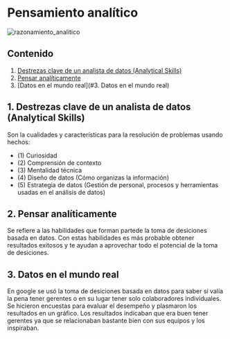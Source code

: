 # Pensamiento analítico

![razonamiento_analitico](https://user-images.githubusercontent.com/92232878/178027313-6f6e3da8-695a-4730-8e18-a3683257e09e.jpg)

## Contenido
1. [Destrezas clave de un analista de datos (Analytical Skills)](#1.-Destrezas-clave-de-un-analista-de-datos-(Analytical-Skills))
2. [Pensar analíticamente](#2.-Pensar-analíticamente)
3. [Datos en el mundo real](#3. Datos en el mundo real)

## 1. Destrezas clave de un analista de datos (Analytical Skills)

Son la cualidades y características para la resolución de problemas usando hechos:

* (1) Curiosidad
* (2) Comprensión de contexto
* (3) Mentalidad técnica
* (4) Diseño de datos (Cómo organizas la información)
* (5) Estrategia de datos (Gestión de personal, procesos y herramientas usadas en el análisis de datos)

## 2. Pensar analíticamente

Se refiere a las habilidades que forman partede la toma de desiciones basada en datos. Con estas habilidades es más probable obtener resultados exitosos y te ayudan a aprovechar todo el potencial de la toma de desiciones.

## 3. Datos en el mundo real

En google se usó la toma de desiciones basada en datos para saber si valía la pena tener gerentes o en su lugar tener solo colaboradores individuales.
Se hicieron encuestas para evaluar el desempeño y plasmaron los resultados en un gráfico. Los resultados indicaban que era buen tener gerentes ya que se relacionaban bastante bien con sus equipos y los inspiraban.
